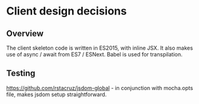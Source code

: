 # Client design decisions

## Overview

The client skeleton code is written in ES2015, with inline JSX. It also makes use of
async / await from ES7 / ESNext. Babel is used for transpilation.

## Testing

https://github.com/rstacruz/jsdom-global - in conjunction with mocha.opts file, makes jsdom setup straightforward.

